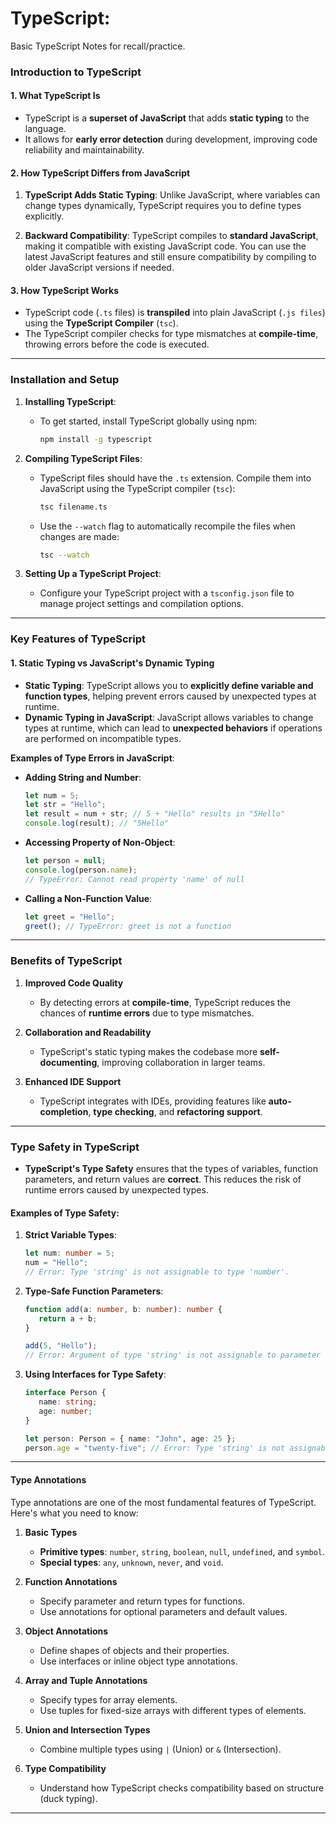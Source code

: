 # TypeScript:

Basic TypeScript Notes for recall/practice.


### **Introduction to TypeScript**

#### 1. **What TypeScript Is**
- TypeScript is a **superset of JavaScript** that adds **static typing** to the language.
- It allows for **early error detection** during development, improving code reliability and maintainability.


#### 2.  **How TypeScript Differs from JavaScript**

1. **TypeScript Adds Static Typing**: Unlike JavaScript, where variables can change types dynamically, TypeScript requires you to define types explicitly.

2. **Backward Compatibility**: TypeScript compiles to **standard JavaScript**, making it compatible with existing JavaScript code. You can use the latest JavaScript features and still ensure compatibility by compiling to older JavaScript versions if needed.


#### 3. **How TypeScript Works**
- TypeScript code (`.ts` files) is **transpiled** into plain JavaScript (`.js files`) using the **TypeScript Compiler** (`tsc`).
- The TypeScript compiler checks for type mismatches at **compile-time**, throwing errors before the code is executed.



---

### **Installation and Setup**

1. **Installing TypeScript**:
   - To get started, install TypeScript globally using npm:
     ```bash
     npm install -g typescript
     ```

2. **Compiling TypeScript Files**:
   - TypeScript files should have the `.ts` extension. Compile them into JavaScript using the TypeScript compiler (`tsc`):
     ```bash
     tsc filename.ts
     ```
   - Use the `--watch` flag to automatically recompile the files when changes are made:
     ```bash
     tsc --watch
     ```

3. **Setting Up a TypeScript Project**:
   - Configure your TypeScript project with a `tsconfig.json` file to manage project settings and compilation options.

---


### **Key Features of TypeScript**


#### 1. **Static Typing vs JavaScript's Dynamic Typing**
- **Static Typing**: TypeScript allows you to **explicitly define variable and function types**, helping prevent errors caused by unexpected types at runtime.
- **Dynamic Typing in JavaScript**: JavaScript allows variables to change types at runtime, which can lead to **unexpected behaviors** if operations are performed on incompatible types.

**Examples of Type Errors in JavaScript**:
- **Adding String and Number**:
   ```js
   let num = 5;
   let str = "Hello";
   let result = num + str; // 5 + "Hello" results in "5Hello"
   console.log(result); // "5Hello"
   ```
- **Accessing Property of Non-Object**:
   ```js
   let person = null;
   console.log(person.name); 
   // TypeError: Cannot read property 'name' of null
   ```
- **Calling a Non-Function Value**:
   ```js
   let greet = "Hello";
   greet(); // TypeError: greet is not a function
   ```

---

### **Benefits of TypeScript**

1. **Improved Code Quality**
   - By detecting errors at **compile-time**, TypeScript reduces the chances of **runtime errors** due to type mismatches.

2. **Collaboration and Readability**
   - TypeScript's static typing makes the codebase more **self-documenting**, improving collaboration in larger teams.

3. **Enhanced IDE Support**
   - TypeScript integrates with IDEs, providing features like **auto-completion**, **type checking**, and **refactoring support**.

---

### **Type Safety in TypeScript**

- **TypeScript's Type Safety** ensures that the types of variables, function parameters, and return values are **correct**. This reduces the risk of runtime errors caused by unexpected types.

#### Examples of Type Safety:

1. **Strict Variable Types**:
   ```ts
   let num: number = 5;
   num = "Hello"; 
   // Error: Type 'string' is not assignable to type 'number'.
   ```

2. **Type-Safe Function Parameters**:
   ```ts
   function add(a: number, b: number): number {
      return a + b;
   }

   add(5, "Hello"); 
   // Error: Argument of type 'string' is not assignable to parameter of type 'number'.
   ```

3. **Using Interfaces for Type Safety**:
   ```ts
   interface Person {
      name: string;
      age: number;
   }

   let person: Person = { name: "John", age: 25 };
   person.age = "twenty-five"; // Error: Type 'string' is not assignable to type 'number'.
   ```

---


#### Type Annotations 

Type annotations are one of the most fundamental features of TypeScript. Here's what you need to know:  
1. **Basic Types**  
   - **Primitive types**: `number`, `string`, `boolean`, `null`, `undefined`, and `symbol`.  
   - **Special types**: `any`, `unknown`, `never`, and `void`.

2. **Function Annotations**  
   - Specify parameter and return types for functions.  
   - Use annotations for optional parameters and default values.

3. **Object Annotations**  
   - Define shapes of objects and their properties.  
   - Use interfaces or inline object type annotations.

4. **Array and Tuple Annotations**  
   - Specify types for array elements.  
   - Use tuples for fixed-size arrays with different types of elements.

5. **Union and Intersection Types**  
   - Combine multiple types using `|` (Union) or `&` (Intersection).

6. **Type Compatibility**  
   - Understand how TypeScript checks compatibility based on structure (duck typing).

---



